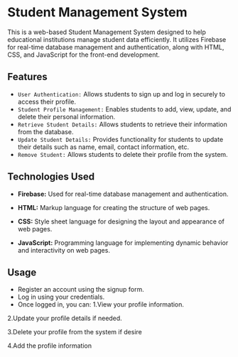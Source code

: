 
# Student Management System

This is a web-based Student Management System designed to help educational institutions manage student data efficiently. It utilizes Firebase for real-time database management and authentication, along with HTML, CSS, and JavaScript for the front-end development.

## Features

* `User Authentication:` Allows students to sign up and log in securely to access their profile.
* `Student Profile Management:` Enables students to add, view, update, and delete their personal information.
* `Retrieve Student Details:` Allows students to retrieve their information from the database.
* `Update Student Details:` Provides functionality for students to update their details such as name, email, contact information, etc.
* `Remove Student:` Allows students to delete their profile from the system.

## Technologies Used
* **Firebase:** Used for real-time database management and authentication.
* **HTML:** Markup language for creating the structure of web pages.

* **CSS:** Style sheet language for designing the layout and appearance of web pages.
* **JavaScript:** Programming language for implementing dynamic behavior and interactivity on web pages.

## Usage
* Register an account using the signup form.
* Log in using your credentials.
* Once logged in, you can:
 1.View your profile information.

 2.Update your profile details if needed.

 3.Delete your profile from the system if desire

 4.Add the profile information
